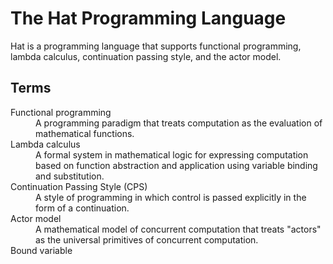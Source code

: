 # The Hat Programming Language

Hat is a programming language that supports functional programming, lambda calculus, continuation passing style, and the actor model.

## Terms

<dl>
<dt>Functional programming</dt><dd>A programming paradigm that treats computation as the evaluation of mathematical functions.</dd>
<dt>Lambda calculus</dt><dd>A formal system in mathematical logic for expressing computation based on function abstraction and application using variable binding and substitution.</dd>
<dt>Continuation Passing Style (CPS)</dt><dd>A style of programming in which control is passed explicitly in the form of a continuation.</dd>
<dt>Actor model</dt><dd>A mathematical model of concurrent computation that treats "actors" as the universal primitives of concurrent computation.</dd>
<dt>Bound variable</dt><dd></dd>
</dl>
<!-- dt>Variable</dt><dd>A storage location paired with an associated symbolic name, which contains quantity of information referred to as a value.</dd -->
<!-- dt>Free variable</dt><dd></dd -->
<!-- dt></dt><dd></dd -->
